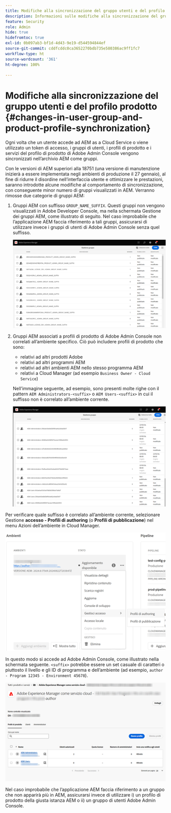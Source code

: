```yaml
---
title: Modifiche alla sincronizzazione del gruppo utenti e del profilo prodotto
description: Informazioni sulle modifiche alla sincronizzazione del gruppo utenti e del profilo prodotto in arrivo in AEM as a Cloud Service
feature: Security
role: Admin
hide: true
hidefromtoc: true
exl-id: 0b097ab3-bf1d-4d43-9e19-d544594844ef
source-git-commit: cddfcddc0ca3652270bdb735e580386ac9ff1fc7
workflow-type: ht
source-wordcount: '361'
ht-degree: 100%

---
```


# Modifiche alla sincronizzazione del gruppo utenti e del profilo prodotto {#changes-in-user-group-and-product-profile-synchronization}

Ogni volta che un utente accede ad AEM as a Cloud Service o viene utilizzato un token di accesso, i gruppi di utenti, i profili di prodotto e i servizi del profilo di prodotto di Adobe Admin Console vengono sincronizzati nell’archivio AEM come gruppi.

Con le versioni di AEM superiori alla 18751 (una versione di manutenzione inizierà a essere implementata negli ambienti di produzione il 27 gennaio), al fine di ridurre il disordine nell’interfaccia utente e ottimizzare le prestazioni, saranno introdotte alcune modifiche al comportamento di sincronizzazione, con conseguente minor numero di gruppi visualizzati in AEM. Verranno rimosse due categorie di gruppi AEM:

1. Gruppi AEM con suffisso `GROUP_NAME_SUFFIX`. Questi gruppi non vengono visualizzati in Adobe Developer Console, ma nella schermata Gestione dei gruppi AEM, come illustrato di seguito. Nel caso improbabile che l’applicazione AEM faccia riferimento a tali gruppi, assicurarsi di utilizzare invece i gruppi di utenti di Adobe Admin Console senza quel suffisso.

   ![Gruppi rimossi 1](/help/security/assets/removed-groups-1.png)

1. Gruppi AEM associati a profili di prodotto di Adobe Admin Console non correlati all’ambiente specifico. Ciò può includere profili di prodotto che sono:

   * relativi ad altri prodotti Adobe
   * relativi ad altri programmi AEM
   * relativi ad altri ambienti AEM nello stesso programma AEM
   * relativi a Cloud Manager (ad esempio `Business Owner - Cloud Service`)

   Nell’immagine seguente, ad esempio, sono presenti molte righe con il pattern `AEM Administrators-<suffix>` o `AEM Users-<suffix>` in cui il suffisso non è correlato all’ambiente corrente.

   ![Gruppi rimossi 2](/help/security/assets/removed-groups-2.png)

Per verificare quale suffisso è correlato all’ambiente corrente, selezionare Gestione **accesso - Profili di authoring** (o **Profili di pubblicazione**) nel menu Azioni dell’ambiente in Cloud Manager.

![Verificare i suffissi](/help/security/assets/suffix-check.png)

In questo modo si accede ad Adobe Admin Console, come illustrato nella schermata seguente. `<suffix>` potrebbe essere un set casuale di caratteri o piuttosto il livello e gli ID di programma e dell’ambiente (ad esempio, `author - Program 12345 - Environment 45678`).

![Suffissi in Admin Console](/help/security/assets/admin-console-profile-suffixes.png)

Nel caso improbabile che l’applicazione AEM faccia riferimento a un gruppo che non apparirà più in AEM, assicurarsi invece di utilizzare i) un profilo di prodotto della giusta istanza AEM o ii) un gruppo di utenti Adobe Admin Console.

